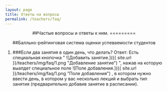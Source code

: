 ```yaml
---
layout: page
title: Ответы на вопросы
permalink: /teachers/faq/
---
```

<center>
##Частые вопросы и ответы к ним.
=========

##Балльно-рейтинговая система оценки успеваемости студентов  
</center>

1. ###Если два занятия в один день, что делать?
Ответ: Есть специальная кнопочка " ![Добавить занятие.]({{ site.url }}/teachers/img/faq/1.png "Добавление занятие") ", нажав на которую выапдет специальное поле  ![Поле добавления.]({{ site.url }}/teachers/img/faq/1.png "Поле добавления") , в котором нужно ввести день, в котором у вас несколько лекций и выбрать тип занятия (предварительно добавив занятие в расписании).